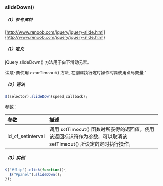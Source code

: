 ### slideDown\(\)

##### （1）参考资料

[http://www.runoob.com/jquery/jquery-slide.html](http://www.runoob.com/jquery/jquery-slide.html)

##### （1）定义

jQuery slideDown\(\) 方法用于向下滑动元素。

注意: 要使用 clearTimeout\(\) 方法, 在创建执行定时操作时要使用全局变量：

##### （2）语法

```js
$(selector).slideDown(speed,callback);
```

参数：

| 参数 | 描述 |
| :--- | :--- |
| id\_of\_setinterval | 调用 setTimeout\(\) 函数时所获得的返回值，使用该返回标识符作为参数，可以取消该 setTimeout\(\) 所设定的定时执行操作。 |

##### （3）实例

```js
$("#flip").click(function(){
  $("#panel").slideDown();
});
```



